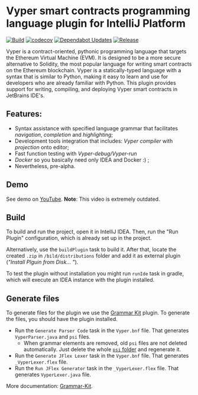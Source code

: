 # Vyper smart contracts programming language plugin for IntelliJ Platform

[![Build](https://github.com/NikitaMishin/vyper-plugin/actions/workflows/build.yml/badge.svg?branch=master&event=push)](https://github.com/NikitaMishin/vyper-plugin/actions/workflows/build.yml)
[![codecov](https://codecov.io/gh/DanielSchiavini/vyper-plugin/branch/master/graph/badge.svg?token=M0WA7KHR8J)](https://codecov.io/gh/DanielSchiavini/vyper-plugin)
[![Dependabot Updates](https://github.com/NikitaMishin/vyper-plugin/actions/workflows/dependabot/dependabot-updates/badge.svg)](https://github.com/NikitaMishin/vyper-plugin/actions/workflows/dependabot/dependabot-updates)
[![Release](https://github.com/NikitaMishin/vyper-plugin/actions/workflows/release.yml/badge.svg)](https://github.com/NikitaMishin/vyper-plugin/actions/workflows/release.yml)

<!-- Plugin description -->
Vyper is a contract-oriented, pythonic programming language that targets the Ethereum Virtual Machine (EVM).
It is designed to be a more secure alternative to Solidity, the most popular language for writing smart contracts on the Ethereum blockchain.
Vyper is a statically-typed language with a syntax that is similar to Python, making it easy to learn and use for developers who are already familiar with Python.
This plugin provides support for writing, compiling, and deploying Vyper smart contracts in JetBrains IDE's.
<!-- Plugin description end -->

## Features:
* Syntax assistance with specified language grammar that facilitates *navigation*, *completion* and *highlighting*;
* Development tools integration that includes: *Vyper compiler* with *projection* onto editor;
* Fast function testing with *Vyper-debug/Vyper-run*
* *Docker*  so you basically need only IDEA and Docker :) ;
* Nevertheless, pre-alpha.

## Demo
See demo on [YouTube](https://www.youtube.com/watch?v=M6f6xgcP4Xo).
**Note**: This video is extremely outdated.

## Build
To build and run the project, open it in IntelliJ IDEA.
Then, run the "Run Plugin" configuration, which is already set up in the project.

Alternatively, use the `buildPlugin` task to build it.
After that, locate the created `.zip` in `/bild/distributions` folder and add it as external plugin (_"Install Plguin from Disk... "_).

To test the plugin without installation you might run `runIde` task in gradle, which will execute an IDEA instance with the plugin installed.

## Generate files

To generate files for the plugin we use the [Grammar Kit](https://plugins.jetbrains.com/plugin/6606-grammar-kit) plugin.
To generate the files, you should have the plugin installed.
- Run the `Generate Parser Code` task in the `Vyper.bnf` file.
  That generates `VyperParser.java` and `psi` files.
  - When grammar elements are removed, old `psi` files are not deleted automatically.
    Just delete the whole [`psi` folder](./org/vyperlang/plugin/psi) and regenerate it.
- Run the `Generate JFlex Lexer` task in the `Vyper.bnf` file.
  That generates `_VyperLexer.flex` file.
- Run the `Run JFlex Generator` task in the `_VyperLexer.flex` file.
  That generates `VyperLexer.java` file.

More documentation: [Grammar-Kit](https://github.com/JetBrains/Grammar-Kit/blob/master/README.md).
